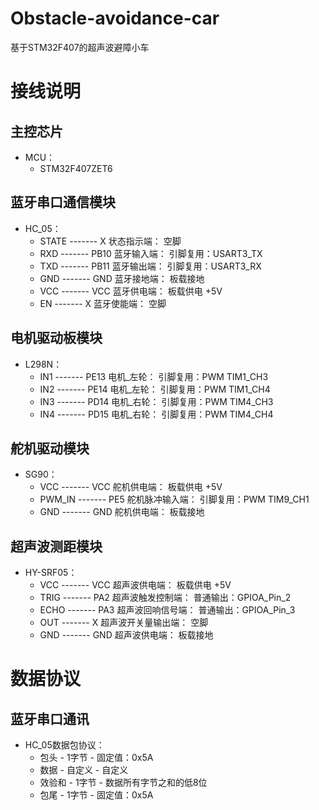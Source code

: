 # Obstacle-avoidance-car
 基于STM32F407的超声波避障小车

接线说明
===============================
主控芯片<br>
-------------------------------
 * MCU：<br>
	 * STM32F407ZET6

蓝牙串口通信模块<br>
-------------------------------
 * HC_05：<br>
	 * STATE   -------     X       状态指示端：		空脚<br>
	 * RXD     -------     PB10    蓝牙输入端：		引脚复用：USART3_TX<br>
	 * TXD     -------     PB11    蓝牙输出端：		引脚复用：USART3_RX<br>
	 * GND     -------     GND     蓝牙接地端：		板载接地<br>
	 * VCC     -------     VCC     蓝牙供电端：		板载供电 +5V<br>
	 * EN      -------     X       蓝牙使能端：		空脚<br>

电机驱动板模块<br>
-------------------------------
 * L298N：<br>
	 * IN1	-------	PE13	电机_左轮：	引脚复用：PWM	TIM1_CH3<br>
	 * IN2	-------	PE14	电机_左轮：	引脚复用：PWM	TIM1_CH4<br>
	 * IN3	-------	PD14	电机_右轮：	引脚复用：PWM	TIM4_CH3<br>
	 * IN4	-------	PD15    电机_右轮：	引脚复用：PWM	TIM4_CH4<br>

舵机驱动模块<br>
-------------------------------
 * SG90：<br>
	 * VCC		------- VCC 舵机供电端：        板载供电 +5V<br>
	 * PWM_IN	------- PE5 舵机脉冲输入端：    引脚复用：PWM   TIM9_CH1<br>
	 * GND		------- GND 舵机供电端：        板载接地<br>

超声波测距模块<br>
-------------------------------
 * HY-SRF05：<br>
	 * VCC    ------- VCC 超声波供电端：              板载供电 +5V<br>
	 * TRIG   ------- PA2 超声波触发控制端：          普通输出：GPIOA_Pin_2<br>
	 * ECHO   ------- PA3 超声波回响信号端：          普通输出：GPIOA_Pin_3<br>
	 * OUT    ------- X   超声波开关量输出端：        空脚<br>
	 * GND    ------- GND 超声波供电端：              板载接地<br>

数据协议
===============================
蓝牙串口通讯<br>
-------------------------------
 * HC_05数据包协议：<br>
	 * 包头    -    1字节   -   固定值：0x5A<br>
	 * 数据    -    自定义  -   自定义<br>
	 * 效验和  -    1字节   -   数据所有字节之和的低8位<br>
	 * 包尾    -    1字节   -   固定值：0x5A<br>

